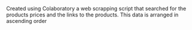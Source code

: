 Created using Colaboratory a web scrapping script that searched for the products prices and the links to the products.
This data is arranged in ascending order
